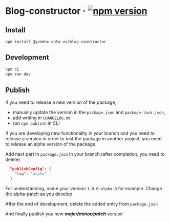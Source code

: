 # Blog-constructor &middot; [![npm version](https://badger.yandex-team.ru/npm/@yandex-data-ui/blog-constructor/version.svg)](https://npm.yandex-team.ru/@yandex-data-ui/blog-constructor)

## Install

```shell
npm install @yandex-data-ui/blog-constructor
```

## Development

```bash
npm ci
npm run dev
```

## Publish

If you need to release a new version of the package,

- manually update the version in the `package.json` and `package-lock.json`,
- add writing in `CHANGELOG.md`
- run `npm publish` in CLI

If you are developing new functionality in your branch and you need to release a version in order to test the package in another project, you need to release an alpha version of the package.

Add next part in `package.json` in your branch.(after completion, you need to delete)

```json
  "publishConfig": {
    "tag": "alpha"
  }
```

For understanding, name your version `1.0.0-alpha.0` for example. Change the alpha-patch as you develop

After the end of development, delete the added entry from `package.json`

And finally publish you new **_major/minor/patch_** version

